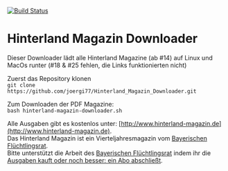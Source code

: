 [![Build Status](https://travis-ci.org/joergi/Hinterland_Magazin_Downloader.svg?branch=master)](https://travis-ci.org/joergi/Hinterland_Magazin_Downloader)

# Hinterland Magazin Downloader

Dieser Downloader lädt alle Hinterland Magazine (ab #14) auf Linux und MacOs runter 
(#18 & #25 fehlen, die Links funktionierten nicht)

Zuerst das Repository klonen  
`git clone https://github.com/joergi77/Hinterland_Magazin_Downloader.git`   

Zum Downloaden der PDF Magazine:  
`bash hinterland-magazin-downloader.sh`

Alle Ausgaben gibt es kostenlos unter: [http://www.hinterland-magazin.de](http://www.hinterland-magazin.de).  
Das Hinterland Magazin ist ein Vierteljahresmagazin vom [Bayerischen Flüchtlingsrat](http://www.fluechtlingsrat-bayern.de).  
Bitte unterstützt die Arbeit des [Bayerischen Flüchtlingsrat](http://www.fluechtlingsrat-bayern.de) indem ihr die [Ausgaben kauft oder noch besser: ein Abo abschließt](http://www.hinterland-magazin.de/bestellen.php).
